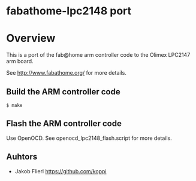 # fabathome-lpc2148 port

# Overview

This is a port of the fab@home arm controller code to the Olimex LPC2147 arm board.

See http://www.fabathome.org/ for more details.

## Build the ARM controller code

```
$ make
```

## Flash the ARM controller code

Use OpenOCD. See openocd_lpc2148_flash.script for more details.

## Auhtors

* Jakob Flierl https://github.com/koppi

